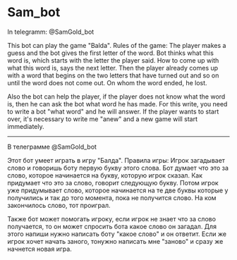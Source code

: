 # Sam_bot
In telegramm: @SamGold_bot

This bot can play the game "Balda".
Rules of the game: The player makes a guess and the bot gives the first letter of the word. Bot thinks what this word is, which starts with the letter the player said. How to come up with what this word is, says the next letter. Then the player already comes up with a word that begins on the two letters that have turned out and so on until the word does not come out. On whom the word ended, he lost.

Also the bot can help the player, if the player does not know what the word is, then he can ask the bot what word he has made. For this write, you need to write a bot "what word" and he will answer.
If the player wants to start over, it's necessary to write me "anew" and a new game will start immediately.
_______

В телеграмме @SamGold_bot

Этот бот умеет играть в игру "Балда".
Правила игры: Игрок загадывает слово и говоришь боту первую букву этого слова. Бот думает что это за слово, которое начинается на букву, которую игрок сказал. Как придумает что это за слово, говорит следующую букву. Потом игрок уже придумывает слово, которое начинается на те две буквы которые у получились и так до того момента, пока не получится слово. На ком закончилось слово, тот проиграл.

Также бот может помогать игроку, если игрок не знает что за слово получается, то он может спросить бота какое слово он загадал. Для этого напиши нужно написать боту  "какое слово" и он ответит.
Если же игрок хочет начать заного, тонужно написать мне "заново" и сразу же начнется новая игра.


